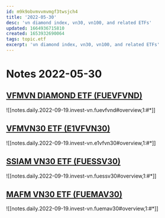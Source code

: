 ```yaml
---
id: m9k9obvmvvmvmgf3twsjch4
title: '2022-05-30'
desc: 'vn diamond index, vn30, vn100, and related ETFs'
updated: 1664936715810
created: 1653932690064
tags: topic.etf
excerpt: 'vn diamond index, vn30, vn100, and related ETFs'
---
```

# Notes 2022-05-30

## [VFMVN DIAMOND ETF (FUEVFVND)](https://dragoncapital.com.vn/en/vfmvn-diamond-etf-fund-fuevfdmd/overview/)

![[notes.daily.2022-09-19.invest-vn.fuevfvnd#overview,1:#*]]

## [VFMVN30 ETF (E1VFVN30)](https://dragoncapital.com.vn/en/etf-vfmvn30-fund-e1vfvn30/etf-overview/)

![[notes.daily.2022-09-19.invest-vn.e1vfvn30#overview,1:#*]]

## [SSIAM VN30 ETF (FUESSV30)](https://www.ssi.com.vn/en/ssiam/fund-information-ssiam-vn30)

![[notes.daily.2022-09-19.invest-vn.fuessv30#overview,1:#*]]

## [MAFM VN30 ETF (FUEMAV30)](https://www.masvn.com/en/cate/general-information-1561)

![[notes.daily.2022-09-19.invest-vn.fuemav30#overview,1:#*]]